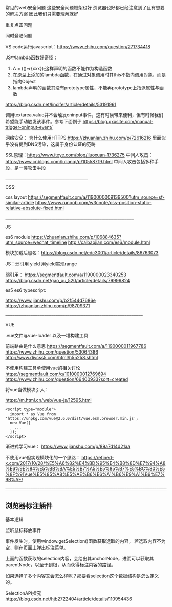 常见的web安全问题 这些安全问题框架也好 浏览器也好都已经注意到了且有想要的解决方案 因此我们只需要理解就好


重复点击问题

同时登陆问题

VS code运行javascript：https://www.zhihu.com/question/271734418


JS中lambda函数好奇怪：
1. A = (()=>{xxx});这样声明的函数不能作为构造函数
2. 在原型上添加的lambda函数，在通过对象调用时其this不指向调用对象，而是指向Object
3. lambda声明的函数其没有prototype属性，不能再prototype上指派属性与函数

https://blog.csdn.net/lincifer/article/details/53191961

调用textarea.value并不会触发oninput事件，这有时候带来便利，但有时候我们希望能手动触发该事件。参考下面例子
https://blog.gxxsite.com/manual-trigger-oninput-event/


网络安全：
为什么使用HTTPS:https://zhuanlan.zhihu.com/p/72616216 
	里面似乎没有提到DNS污染，这属于身份认证的范畴

SSL原理：https://www.iteye.com/blog/iluoxuan-1736275
中间人攻击：https://www.cnblogs.com/lulianqi/p/10558719.html
	中间人攻击包括多种手段，是一类攻击手段



	____________________________________

CSS:

css layout
https://segmentfault.com/a/1190000009139500?utm_source=sf-similar-article
https://www.runoob.com/w3cnote/css-position-static-relative-absolute-fixed.html


	________________________________________________________

JS

es6 module
https://zhuanlan.zhihu.com/p/106884635?utm_source=wechat_timeline
http://caibaojian.com/es6/module.html

模块加载后缀名：https://blog.csdn.net/edc3001/article/details/86763073

JS：弱引用 yield 用yield实现range

弱引用：
https://segmentfault.com/a/1190000023340253
https://blog.csdn.net/gao_xu_520/article/details/79999824


es5 es6 typescript:

https://www.jianshu.com/p/b2f544d7686e
https://zhuanlan.zhihu.com/p/98709371


	————————————————————————————————————————————————————————————

VUE

.vue文件与vue-loader 以及一堆构建工具


前端路由是什么意思
https://segmentfault.com/a/1190000011967786
https://www.zhihu.com/question/53064386
http://www.divcss5.com/html/h55258.shtml

不使用构建工具单使用vue的相关讨论
https://segmentfault.com/q/1010000012769694
https://www.zhihu.com/question/66400933?sort=created

将vue当做模块引入：

https://m.html.cn/web/vue-js/12595.html

```
<script type="module">
  import * as Vue from 'https://unpkg.com/vue@2.6.0/dist/vue.esm.browser.min.js';
  new Vue({
    ...  
  });
</script>
```

渐进式学习vue：
https://www.jianshu.com/p/89a7d14d21aa

不使用vue但实现模块化的一个思路：
https://refined-x.com/2017/10/28/%E5%A6%82%E4%BD%95%E4%B8%8D%E7%94%A8%E6%9E%84%E5%BB%BA%E5%B7%A5%E5%85%B7%E5%BC%80%E5%8F%91Vue%E5%85%A8%E5%AE%B6%E6%A1%B6%E9%A1%B9%E7%9B%AE/

	——————————————————————————————————————————————————————————————————————————





## 浏览器标注插件

基本逻辑

监听鼠标释放事件

事件发生时，使用window.getSelection()函数获取选取的内容，
若选取内容不为空，则在页面上弹出标注菜单。

上面的函数获取的selection内容，会给出其anchorNode，进而可以获取其parentNode，以至于到根，从而获得标注内容的路径。

如果选择了多个内容又会怎么样呢？那要看selection这个数据结构是怎么定义的。

SelectionAPI探究
https://blog.csdn.net/hjb2722404/article/details/110954436
